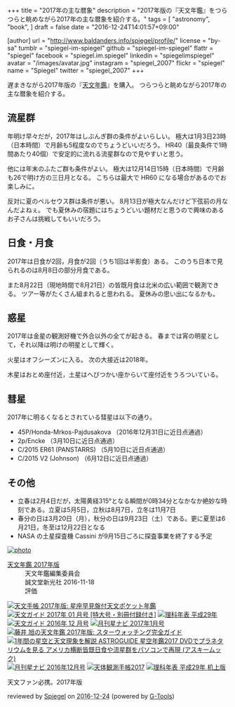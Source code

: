 +++
title = "2017年の主な暦象"
description = "2017年版の『天文年鑑』をつらつらと眺めながら2017年の主な暦象を紹介する。"
tags = [
  "astronomy",
  "book",
]
draft = false
date = "2016-12-24T14:01:57+09:00"

[author]
  url = "http://www.baldanders.info/spiegel/profile/"
  license = "by-sa"
  tumblr = "spiegel-im-spiegel"
  github = "spiegel-im-spiegel"
  flattr = "spiegel"
  facebook = "spiegel.im.spiegel"
  linkedin = "spiegelimspiegel"
  avatar = "/images/avatar.jpg"
  instagram = "spiegel_2007"
  flickr = "spiegel"
  name = "Spiegel"
  twitter = "spiegel_2007"
+++

遅まきながら2017年版の『[天文年鑑](http://www.amazon.co.jp/exec/obidos/ASIN/4416716516/baldandersinf-22/)』を購入。
つらつらと眺めながら2017年の主な暦象を紹介する。

## 流星群

年明け早々だが，2017年はしぶんぎ群の条件がよいらしい。
極大は1月3日23時（日本時間）で月齢も5程度なのでちょうどいいだろう。
HR40（最良条件で1時間あたり40個）で安定的に流れる流星群なので見やすいと思う。

他には年末のふたご群も条件がよい。
極大は12月14日15時（日本時間）で月齢も26で明け方の三日月となる。
こちらは最大で HR60 になる場合があるのでお楽しみに。

反対に夏のペルセウス群は条件が悪い。
8月13日が極大なんだけど下弦前の月なんだよねぇ。
でも夏休みの宿題にはちょうどいい題材だと思うので興味のあるお子さんは挑戦してもいいだろう。

## 日食・月食

2017年は日食が2回，月食が2回（うち1回は半影食）ある。
このうち日本で見られるのは8月8日の部分月食である。

また8月22日（現地時間で8月21日）の皆既月食は北米の広い範囲で観測できる。
ツアー等がたくさん組まれると思われる。
夏休みの思い出になるかも。

## 惑星

2017年は金星の観測好機で外合以外の全てが起きる。
春までは宵の明星として，それ以降は明けの明星として輝く。

火星はオフシーズンに入る。
次の大接近は2018年。

木星はおとめ座付近，土星はへびつかい座からいて座付近をうろついている。

## 彗星

2017年に明るくなるとされている彗星は以下の通り。

- 45P/Honda-Mrkos-Pajdusakova （2016年12月31日に近日点通過）
- 2p/Encke （3月10日に近日点通過）
- C/2015 ER61 (PANSTARRS) （5月10日に近日点通過）
- C/2015 V2 (Johnson) （6月12日に近日点通過）

## その他

- 立春は2月4日だが，太陽黄経315°となる瞬間が0時34分となかなか絶妙な時刻である。立夏は5月5日，立秋は8月7日，立冬は11月7日
- 春分の日は3月20日（月），秋分の日は9月23日（土）である。更に夏至は6月21日，冬至は12月22日となる
- NASA の土星探査機 Cassini が9月15日ごろに探査事業を終了する予定

<div class="hreview" ><a class="item url" href="http://www.amazon.co.jp/exec/obidos/ASIN/4416716516/baldandersinf-22/"><img src="https://images-fe.ssl-images-amazon.com/images/I/51ezt8lG9OL._SL160_.jpg" alt="photo" class="photo"  /></a><dl ><dt class="fn"><a class="item url" href="http://www.amazon.co.jp/exec/obidos/ASIN/4416716516/baldandersinf-22/">天文年鑑 2017年版</a></dt><dd>天文年鑑編集委員会 </dd><dd>誠文堂新光社 2016-11-18</dd><dd>評価<abbr class="rating" title="5"><img src="http://g-images.amazon.com/images/G/01/detail/stars-5-0.gif" alt="" /></abbr> </dd></dl><p class="similar"><a href="http://www.amazon.co.jp/exec/obidos/ASIN/480520902X/baldandersinf-22/" target="_top"><img src="http://images.amazon.com/images/P/480520902X.09._SCTHUMBZZZ_.jpg"  alt="天文手帳 2017年版: 星座早見盤付天文ポケット年鑑"  /></a> <a href="http://www.amazon.co.jp/exec/obidos/ASIN/B01MPVY2LC/baldandersinf-22/" target="_top"><img src="http://images.amazon.com/images/P/B01MPVY2LC.09._SCTHUMBZZZ_.jpg"  alt="天文ガイド 2017年 01 月号 [特大号・別冊付録付き]"  /></a> <a href="http://www.amazon.co.jp/exec/obidos/ASIN/4621300954/baldandersinf-22/" target="_top"><img src="http://images.amazon.com/images/P/4621300954.09._SCTHUMBZZZ_.jpg"  alt="理科年表 平成29年"  /></a> <a href="http://www.amazon.co.jp/exec/obidos/ASIN/B01M0KQ4C2/baldandersinf-22/" target="_top"><img src="http://images.amazon.com/images/P/B01M0KQ4C2.09._SCTHUMBZZZ_.jpg"  alt="天文ガイド 2016年 12 月号"  /></a> <a href="http://www.amazon.co.jp/exec/obidos/ASIN/B01N8UGNIE/baldandersinf-22/" target="_top"><img src="http://images.amazon.com/images/P/B01N8UGNIE.09._SCTHUMBZZZ_.jpg"  alt="月刊星ナビ 2017年1月号"  /></a> <a href="http://www.amazon.co.jp/exec/obidos/ASIN/4416716524/baldandersinf-22/" target="_top"><img src="http://images.amazon.com/images/P/4416716524.09._SCTHUMBZZZ_.jpg"  alt="藤井 旭の天文年鑑 2017年版: スターウォッチング完全ガイド"  /></a> <a href="http://www.amazon.co.jp/exec/obidos/ASIN/4048997017/baldandersinf-22/" target="_top"><img src="http://images.amazon.com/images/P/4048997017.09._SCTHUMBZZZ_.jpg"  alt="1年間の星空と天文現象を解説 ASTROGUIDE 星空年鑑2017 DVDでプラネタリウムを見る アメリカ横断皆既日食や流星群をパソコンで再現 (アスキームック)"  /></a> <a href="http://www.amazon.co.jp/exec/obidos/ASIN/B01MAWN8O3/baldandersinf-22/" target="_top"><img src="http://images.amazon.com/images/P/B01MAWN8O3.09._SCTHUMBZZZ_.jpg"  alt="月刊星ナビ 2016年12月号"  /></a> <a href="http://www.amazon.co.jp/exec/obidos/ASIN/477418330X/baldandersinf-22/" target="_top"><img src="http://images.amazon.com/images/P/477418330X.09._SCTHUMBZZZ_.jpg"  alt="天体観測手帳2017"  /></a> <a href="http://www.amazon.co.jp/exec/obidos/ASIN/4621300962/baldandersinf-22/" target="_top"><img src="http://images.amazon.com/images/P/4621300962.09._SCTHUMBZZZ_.jpg"  alt="理科年表 平成29年 机上版"  /></a> </p>
<p class="description">天文ファン必携。2017年版</p>
<p class="gtools" >reviewed by <a href='#maker' class='reviewer'>Spiegel</a> on <abbr class="dtreviewed" title="2016-12-24">2016-12-24</abbr> (powered by <a href="http://www.goodpic.com/mt/aws/index.html" >G-Tools</a>)</p>
</div>
